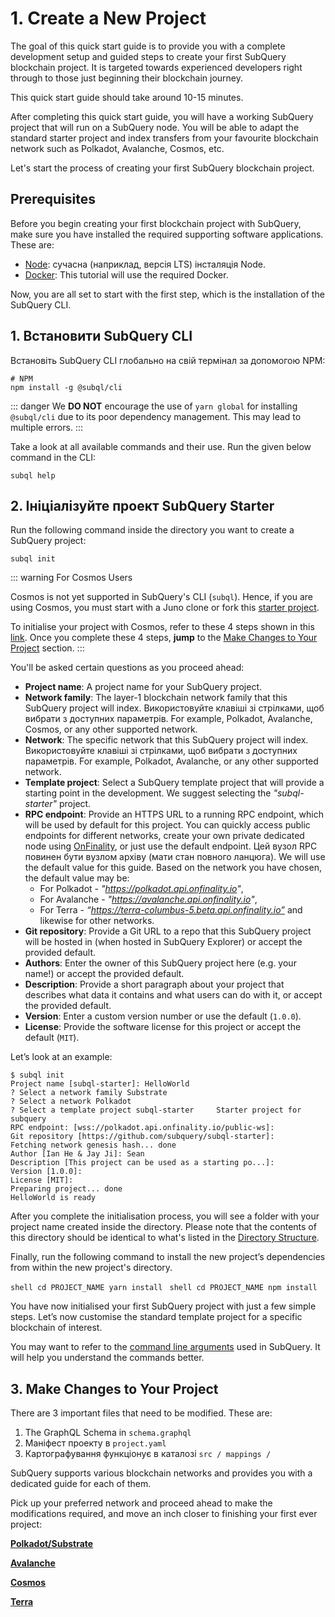 # 1. Create a New Project

The goal of this quick start guide is to provide you with a complete development setup and guided steps to create your first SubQuery blockchain project. It is targeted towards experienced developers right through to those just beginning their blockchain journey.

This quick start guide should take around 10-15 minutes.

After completing this quick start guide, you will have a working SubQuery project that will run on a SubQuery node. You will be able to adapt the standard starter project and index transfers from your favourite blockchain network such as Polkadot, Avalanche, Cosmos, etc.

Let's start the process of creating your first SubQuery blockchain project.

## Prerequisites

Before you begin creating your first blockchain project with SubQuery, make sure you have installed the required supporting software applications. These are:

- [Node](https://nodejs.org/en/): сучасна (наприклад, версія LTS) інсталяція Node.
- [Docker](https://docker.com/): This tutorial will use the required Docker.

Now, you are all set to start with the first step, which is the installation of the SubQuery CLI.

## 1. Встановити SubQuery CLI

Встановіть SubQuery CLI глобально на свій термінал за допомогою NPM:

```shell
# NPM
npm install -g @subql/cli
```

::: danger We **DO NOT** encourage the use of `yarn global` for installing `@subql/cli` due to its poor dependency management. This may lead to multiple errors. :::

Take a look at all available commands and their use. Run the given below command in the CLI:

```shell
subql help
```

## 2. Ініціалізуйте проект SubQuery Starter

Run the following command inside the directory you want to create a SubQuery project:

```shell
subql init
```

::: warning For Cosmos Users

Cosmos is not yet supported in SubQuery's CLI (`subql`). Hence, if you are using Cosmos, you must start with a Juno clone or fork this [starter project](https://github.com/subquery/cosmos-subql-starter).

To initialise your project with Cosmos, refer to these 4 steps shown in this [link](https://github.com/subquery/juno-subql-starter#readme). Once you complete these 4 steps, **jump** to the [Make Changes to Your Project](../quickstart/quickstart.md#_3-make-changes-to-your-project) section. :::

You'll be asked certain questions as you proceed ahead:

- **Project name**: A project name for your SubQuery project.
- **Network family**: The layer-1 blockchain network family that this SubQuery project will index. Використовуйте клавіші зі стрілками, щоб вибрати з доступних параметрів. For example, Polkadot, Avalanche, Cosmos, or any other supported network.
- **Network**: The specific network that this SubQuery project will index. Використовуйте клавіші зі стрілками, щоб вибрати з доступних параметрів. For example, Polkadot, Avalanche, or any other supported network.
- **Template project**: Select a SubQuery template project that will provide a starting point in the development. We suggest selecting the _"subql-starter"_ project.
- **RPC endpoint**: Provide an HTTPS URL to a running RPC endpoint, which will be used by default for this project. You can quickly access public endpoints for different networks, create your own private dedicated node using [OnFinality](https://app.onfinality.io), or just use the default endpoint. Цей вузол RPC повинен бути вузлом архіву (мати стан повного ланцюга). We will use the default value for this guide. Based on the network you have chosen, the default value may be:
  - For Polkadot - _"https://polkadot.api.onfinality.io"_,
  - For Avalanche - _"https://avalanche.api.onfinality.io"_,
  - For Terra - _“https://terra-columbus-5.beta.api.onfinality.io”_ and likewise for other networks. <br/>
- **Git repository**: Provide a Git URL to a repo that this SubQuery project will be hosted in (when hosted in SubQuery Explorer) or accept the provided default.
- **Authors**: Enter the owner of this SubQuery project here (e.g. your name!) or accept the provided default.
- **Description**: Provide a short paragraph about your project that describes what data it contains and what users can do with it, or accept the provided default.
- **Version**: Enter a custom version number or use the default (`1.0.0`).
- **License**: Provide the software license for this project or accept the default (`MIT`).

Let’s look at an example:

```shell
$ subql init
Project name [subql-starter]: HelloWorld
? Select a network family Substrate
? Select a network Polkadot
? Select a template project subql-starter     Starter project for subquery
RPC endpoint: [wss://polkadot.api.onfinality.io/public-ws]:
Git repository [https://github.com/subquery/subql-starter]:
Fetching network genesis hash... done
Author [Ian He & Jay Ji]: Sean
Description [This project can be used as a starting po...]:
Version [1.0.0]:
License [MIT]:
Preparing project... done
HelloWorld is ready
```

After you complete the initialisation process, you will see a folder with your project name created inside the directory. Please note that the contents of this directory should be identical to what's listed in the [Directory Structure](../build/introduction.md#directory-structure).

Finally, run the following command to install the new project’s dependencies from within the new project's directory.

<CodeGroup> <CodeGroupItem title="YARN" active> ```shell cd PROJECT_NAME yarn install ``` </CodeGroupItem>
<CodeGroupItem title="NPM"> ```shell cd PROJECT_NAME npm install ``` </CodeGroupItem> </CodeGroup>

You have now initialised your first SubQuery project with just a few simple steps. Let’s now customise the standard template project for a specific blockchain of interest.

You may want to refer to the [command line arguments](../run_publish/references.md) used in SubQuery. It will help you understand the commands better.

## 3. Make Changes to Your Project

There are 3 important files that need to be modified. These are:

1. The GraphQL Schema in `schema.graphql`
2. Маніфест проекту в `project.yaml`
3. Картографування функціонує в каталозі ` src / mappings / `

SubQuery supports various blockchain networks and provides you with a dedicated guide for each of them.

Pick up your preferred network and proceed ahead to make the modifications required, and move an inch closer to finishing your first ever project:

**[Polkadot/Substrate](../quickstart/quickstart_chains/polkadot.md)**

**[Avalanche](../quickstart/quickstart_chains/avalanche.md)**

**[Cosmos](../quickstart/quickstart_chains/cosmos.md)**

**[Terra](../quickstart/quickstart_chains/terra.md)**
